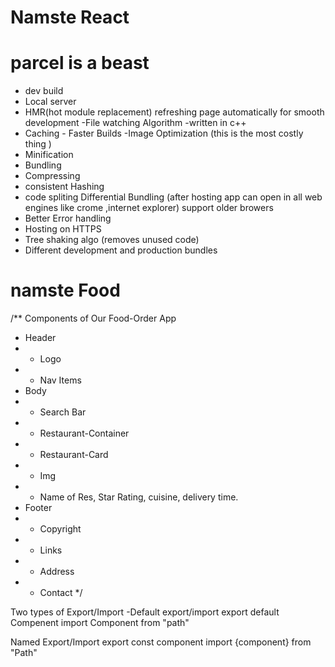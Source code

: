#  Namste React 
# parcel is a beast
 - dev build
 - Local server 
 - HMR(hot module replacement) refreshing page automatically for smooth development
 -File watching Algorithm -written in c++
 - Caching - Faster Builds
 -Image Optimization (this is the most costly thing )
 - Minification 
 - Bundling 
 - Compressing
 - consistent Hashing 
 - code spliting 
 Differential Bundling (after hosting app can open in all web engines like crome ,internet explorer) support older browers
 - Better Error handling 
 - Hosting on HTTPS
 - Tree shaking algo (removes unused code)
 - Different  development and production bundles



# namste Food
 /** Components of Our Food-Order App
 * Header
 * - Logo
 * - Nav Items
 * Body
 * - Search Bar
 * - Restaurant-Container
 *  - Restaurant-Card
 *    - Img
 *    - Name of Res, Star Rating, cuisine, delivery time.
 * Footer
 * - Copyright
 * - Links
 * - Address
 * - Contact
 */


 
Two types of Export/Import
 -Default export/import
 export default Compenent
     import Component from "path" 

 Named Export/Import
     export const component
     import {component} from "Path"